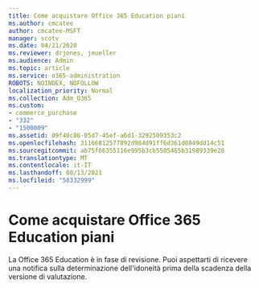 ```yaml
---
title: Come acquistare Office 365 Education piani
ms.author: cmcatee
author: cmcatee-MSFT
manager: scotv
ms.date: 04/21/2020
ms.reviewer: drjones, jmueller
ms.audience: Admin
ms.topic: article
ms.service: o365-administration
ROBOTS: NOINDEX, NOFOLLOW
localization_priority: Normal
ms.collection: Adm_O365
ms.custom:
- commerce_purchase
- "332"
- "1500009"
ms.assetid: 09f40c86-05d7-45ef-a6d1-3292509353c2
ms.openlocfilehash: 31166812577892d984d91ff6d361d0849dd14c51
ms.sourcegitcommit: ab75f66355116e995b3cb5505465b31989339e28
ms.translationtype: MT
ms.contentlocale: it-IT
ms.lasthandoff: 08/13/2021
ms.locfileid: "58332999"
---
```

# <a name="how-to-purchase-office-365-education-plans"></a>Come acquistare Office 365 Education piani

La Office 365 Education è in fase di revisione. Puoi aspettarti di ricevere una notifica sulla determinazione dell'idoneità prima della scadenza della versione di valutazione.